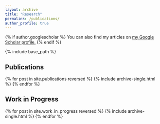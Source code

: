 ```yaml
---
layout: archive
title: "Research"
permalink: /publications/
author_profile: true
---
```


{% if author.googlescholar %}
  You can also find my articles on <u><a href="{{author.googlescholar}}">my Google Scholar profile</a>.</u>
{% endif %}

{% include base_path %}

<h2>Publications</h2>
{% for post in site.publications reversed %}
  {% include archive-single.html %}
{% endfor %}

<h2>Work in Progress</h2>
{% for post in site.work_in_progress reversed %}
  {% include archive-single.html %}
{% endfor %}
